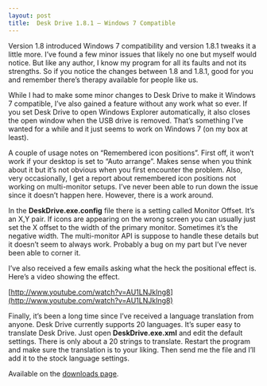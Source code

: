 ```yaml
---
layout: post
title:  Desk Drive 1.8.1 – Windows 7 Compatible
---
```

Version 1.8 introduced Windows 7 compatibility and version 1.8.1 tweaks it a little more. I’ve found a few minor issues that likely no one but myself would notice. But like any author, I know my program for all its faults and not its strengths. So if you notice the changes between 1.8 and 1.8.1, good for you and remember there’s therapy available for people like us.

While I had to make some minor changes to Desk Drive to make it Windows 7 compatible, I’ve also gained a feature without any work what so ever. If you set Desk Drive to open Windows Explorer automatically, it also closes the open window when the USB drive is removed. That’s something I’ve wanted for a while and it just seems to work on Windows 7 (on my box at least).

A couple of usage notes on “Remembered icon positions”. First off, it won’t work if your desktop is set to “Auto arrange”. Makes sense when you think about it but it’s not obvious when you first encounter the problem. Also, very occasionally, I get a report about remembered icon positions not working on multi-monitor setups. I’ve never been able to run down the issue since it doesn’t happen here. However, there is a work around.

In the **DeskDrive.exe.config** file there is a setting called Monitor Offset. It’s an X,Y pair. If icons are appearing on the wrong screen you can usually just set the X offset to the width of the primary monitor. Sometimes it’s the negative width. The multi-monitor API is suppose to handle these details but it doesn’t seem to always work. Probably a bug on my part but I’ve never been able to corner it.

I’ve also received a few emails asking what the heck the positional effect is. Here’s a video showing the effect.

[http://www.youtube.com/watch?v=AU1LNJkIng8](http://www.youtube.com/watch?v=AU1LNJkIng8)

Finally, it’s been a long time since I’ve received a language translation from anyone. Desk Drive currently supports 20 languages. It’s super easy to translate Desk Drive. Just open **DeskDrive.exe.xml** and edit the default settings. There is only about a 20 strings to translate. Restart the program and make sure the translation is to your liking. Then send me the file and I’ll add it to the stock language settings. 

Available on the [downloads page](/downloads).
